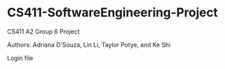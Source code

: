 # CS411-SoftwareEngineering-Project
CS411 A2 Group 6 Project

Authors: Adriana D'Souza, Lin Li, Taylor Potye, and Ke Shi

Login file
